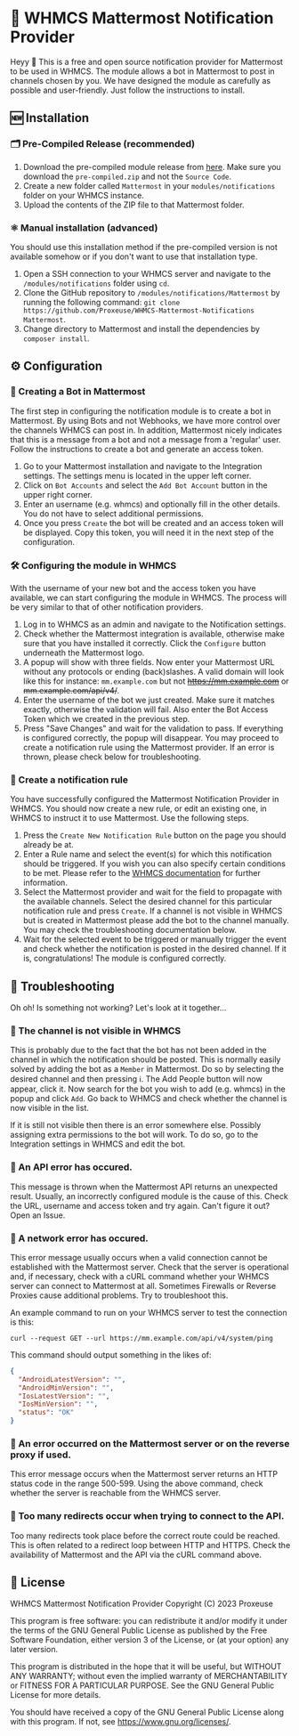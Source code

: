 # 🔔 WHMCS Mattermost Notification Provider
Heyy 👋 This is a free and open source notification provider for Mattermost to be used in WHMCS. The module allows a bot in Mattermost to post in channels chosen by you. We have designed the module as carefully as possible and user-friendly. Just follow the instructions to install.

## 🆕 Installation
### 🗂️ Pre-Compiled Release (recommended)
1. Download the pre-compiled module release from [here](https://github.com/Proxeuse/whmcs-mattermost-notifications/releases). Make sure you download the `pre-compiled.zip` and not the `Source Code`.
2. Create a new folder called `Mattermost` in your `modules/notifications` folder on your WHMCS instance.
3. Upload the contents of the ZIP file to that Mattermost folder.

### ⚛️ Manual installation (advanced)
You should use this installation method if the pre-compiled version is not available somehow or if you don't want to use that installation type.
1. Open a SSH connection to your WHMCS server and navigate to the `/modules/notifications` folder using `cd`.
2. Clone the GitHub repository to `/modules/notifications/Mattermost` by running the following command: `git clone https://github.com/Proxeuse/WHMCS-Mattermost-Notifications Mattermost`.
3. Change directory to Mattermost and install the dependencies by `composer install`.

## ⚙️ Configuration
### 🤖 Creating a Bot in Mattermost
The first step in configuring the notification module is to create a bot in Mattermost. By using Bots and not Webhooks, we have more control over the channels WHMCS can post in. In addition, Mattermost nicely indicates that this is a message from a bot and not a message from a 'regular' user. Follow the instructions to create a bot and generate an access token.

1. Go to your Mattermost installation and navigate to the Integration settings. The settings menu is located in the upper left corner.
2. Click on `Bot Accounts` and select the `Add Bot Account` button in the upper right corner.
3. Enter an username (e.g. whmcs) and optionally fill in the other details. You do not have to select additional permissions.
4. Once you press `Create` the bot will be created and an access token will be displayed. Copy this token, you will need it in the next step of the configuration.

### 🛠️ Configuring the module in WHMCS
With the username of your new bot and the access token you have available, we can start configuring the module in WHMCS. The process will be very similar to that of other notification providers.

1. Log in to WHMCS as an admin and navigate to the Notification settings.
2. Check whether the Mattermost integration is available, otherwise make sure that you have installed it correctly. Click the `Configure` button underneath the Mattermost logo.
3. A popup will show with three fields. Now enter your Mattermost URL without any protocols or ending (back)slashes. A valid domain will look like this for instance: `mm.example.com` but not ~~https://mm.example.com~~ or ~~mm.example.com/api/v4/~~.
4. Enter the username of the bot we just created. Make sure it matches exactly, otherwise the validation will fail. Also enter the Bot Access Token which we created in the previous step.
5. Press "Save Changes" and wait for the validation to pass. If everything is configured correctly, the popup will disappear. You may proceed to create a notification rule using the Mattermost provider. If an error is thrown, please check below for troubleshooting.

### 🔔 Create a notification rule
You have successfully configured the Mattermost Notification Provider in WHMCS. You should now create a new rule, or edit an existing one, in WHMCS to instruct it to use Mattermost. Use the following steps.

1. Press the `Create New Notification Rule` button on the page you should already be at.
2. Enter a Rule name and select the event(s) for which this notification should be triggered. If you wish you can also specify certain conditions to be met. Please refer to the [WHMCS documentation](https://docs.whmcs.com/Notifications#Creating_a_Notification_Rule) for further information.
3. Select the Mattermost provider and wait for the field to propagate with the available channels. Select the desired channel for this particular notification rule and press `Create`. If a channel is not visible in WHMCS but is created in Mattermost please add the bot to the channel manually. You may check the troubleshooting documentation below.
4. Wait for the selected event to be triggered or manually trigger the event and check whether the notification is posted in the desired channel. If it is, congratulations! The module is configured correctly.

## 🐛 Troubleshooting
Oh oh! Is something not working? Let's look at it together...

### 👀 The channel is not visible in WHMCS
This is probably due to the fact that the bot has not been added in the channel in which the notification should be posted. This is normally easily solved by adding the bot as a `Member` in Mattermost. Do so by selecting the desired channel and then pressing ℹ️. The Add People button will now appear, click it. Now search for the bot you wish to add (e.g. whmcs) in the popup and click `Add`. Go back to WHMCS and check whether the channel is now visible in the list.

If it is still not visible then there is an error somewhere else. Possibly assigning extra permissions to the bot will work. To do so, go to the Integration settings in WHMCS and edit the bot.

### 🔑 An API error has occured.
This message is thrown when the Mattermost API returns an unexpected result. Usually, an incorrectly configured module is the cause of this. Check the URL, username and access token and try again. Can't figure it out? Open an Issue.

### 🔗 A network error has occured.
This error message usually occurs when a valid connection cannot be established with the Mattermost server. Check that the server is operational and, if necessary, check with a cURL command whether your WHMCS server can connect to Mattermost at all. Sometimes Firewalls or Reverse Proxies cause additional problems. Try to troubleshoot this.

An example command to run on your WHMCS server to test the connection is this:
```curl
curl --request GET --url https://mm.example.com/api/v4/system/ping
```
This command should output something in the likes of:
```json
{
  "AndroidLatestVersion": "",
  "AndroidMinVersion": "",
  "IosLatestVersion": "",
  "IosMinVersion": "",
  "status": "OK"
}
```

### 🚫 An error occurred on the Mattermost server or on the reverse proxy if used.
 This error message occurs when the Mattermost server returns an HTTP status code in the range 500-599. Using the above command, check whether the server is reachable from the WHMCS server.

### 🔁 Too many redirects occur when trying to connect to the API.
Too many redirects took place before the correct route could be reached. This is often related to a redirect loop between HTTP and HTTPS. Check the availability of Mattermost and the API via the cURL command above.

## 📝 License
WHMCS Mattermost Notification Provider
Copyright (C) 2023 Proxeuse

This program is free software: you can redistribute it and/or modify
it under the terms of the GNU General Public License as published by
the Free Software Foundation, either version 3 of the License, or
(at your option) any later version.

This program is distributed in the hope that it will be useful,
but WITHOUT ANY WARRANTY; without even the implied warranty of
MERCHANTABILITY or FITNESS FOR A PARTICULAR PURPOSE. See the
GNU General Public License for more details.

You should have received a copy of the GNU General Public License
along with this program. If not, see <https://www.gnu.org/licenses/>.
